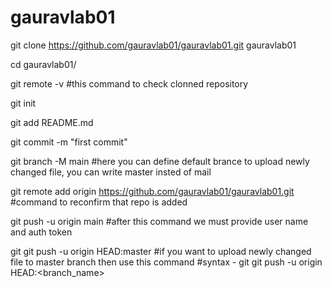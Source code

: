 # gauravlab01

git clone https://github.com/gauravlab01/gauravlab01.git gauravlab01

cd gauravlab01/

git remote -v #this command to check clonned repository

git init

git add README.md

git commit -m "first commit"

git branch -M main #here you can define default brance to upload newly changed file, you can write master insted of mail

git remote add origin https://github.com/gauravlab01/gauravlab01.git #command to reconfirm that repo is added

git push -u origin main #after this command we must provide user name and auth token

git git push -u origin HEAD:master #if you want to upload newly changed file to master branch then use this command
#syntax - git git push -u origin HEAD:<branch_name>
